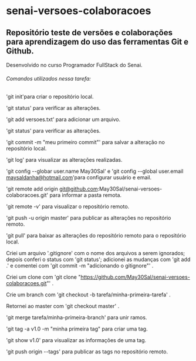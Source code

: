# senai-versoes-colaboracoes

## Repositório teste de versões e colaborações para aprendizagem do uso das ferramentas Git e Github.
Desenvolvido no curso Programador FullStack do Senai.

###### Comandos utilizados nessa tarefa:

'git init'para criar o repositório local.

'git status' para verificar as alterações.

'git add versoes.txt' para adicionar um arquivo.

'git status' para verificar as alterações.

'git commit -m "meu primeiro commit"' para salvar a alteração no repositório local.

'git log' para visualizar as alterações realizadas.

'git config --globar user.name May30Sal' e 'git config --global user.email maysaldanha@hotmail.com'para configurar usuário e email.

'git remote add origin git@github.com:May30Sal/senai-versoes-colaboracoes.git' para informar a pasta remota.

'git remote -v' para visualizar o repositório remoto.

'git push -u origin master' para publicar as alterações no repositório remoto.

'git pull' para baixar as alterações do repositório remoto para o repositório local.

Criei um arquivo '.gitignore' com o nome dos arquivos a serem ignorados; depois conferi o status com 'git status'; adicionei as mudanças com 'git add .' e comentei com 'git commit -m "adicionando o gitignore"' .

Criei um clone com 'git clone "https://github.com/May30Sal/senai-versoes-colaboracoes.git"' .

Crie um branch com 'git checkout -b tarefa/minha-primeira-tarefa' .

Retornei ao master com 'git checkout master' .

'git merge tarefa/minha-primeira-branch' para unir ramos.

'git tag -a v1.0 -m "minha primeira tag" para criar uma tag.

'git show v1.0' para visualizar as informações de uma tag.

'git push origin --tags' para publicar as tags no repositório remoto.

